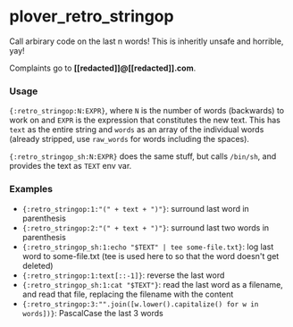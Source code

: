 # plover_retro_stringop

Call arbirary code on the last n words!
This is inheritly unsafe and horrible, yay!

Complaints go to **[[redacted]]@[[redacted]].com**.

### Usage

`{:retro_stringop:N:EXPR}`, where `N` is the number of words (backwards) to work on and `EXPR` is the expression that constitutes the new text.
This has `text` as the entire string and `words` as an array of the individual words (already stripped, use `raw_words` for words including the spaces).

`{:retro_stringop_sh:N:EXPR}` does the same stuff, but calls `/bin/sh`, and provides the text as `TEXT` env var.

### Examples

- `{:retro_stringop:1:"(" + text + ")"}`: surround last word in parenthesis
- `{:retro_stringop:2:"(" + text + ")"}`: surround last two words in parenthesis
- `{:retro_stringop_sh:1:echo "$TEXT" | tee some-file.txt}`: log last word to some-file.txt (tee is used here to so that the word doesn't get deleted)
- `{:retro_stringop:1:text[::-1]}`: reverse the last word
- `{:retro_stringop_sh:1:cat "$TEXT"}`: read the last word as a filename, and read that file, replacing the filename with the content
- `{:retro_stringop:3:"".join([w.lower().capitalize() for w in words])}`: PascalCase the last 3 words
